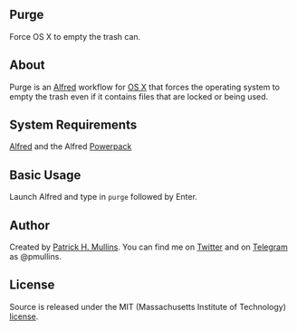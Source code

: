 ## Purge
Force OS X to empty the trash can.

## About

Purge is an [Alfred](http://www.alfredapp.com/) workflow for [OS X](https://www.apple.com/osx/) that forces the operating system to empty the trash even if it contains files that are locked or being used.

## System Requirements

[Alfred](http://www.alfredapp.com/) and the Alfred [Powerpack](http://www.alfredapp.com/powerpack/)

## Basic Usage

Launch Alfred and type in `purge` followed by Enter.

## Author
Created by [Patrick H. Mullins](http://www.pmullins.net/about). You can find me on  [Twitter](https://twitter.com/phmullins) and on [Telegram](https://telegram.org/) as @pmullins.

## License
Source is released under the MIT (Massachusetts Institute of Technology) [license](license.md).